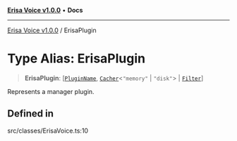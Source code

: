 [**Erisa Voice v1.0.0**](../README.md) • **Docs**

***

[Erisa Voice v1.0.0](../globals.md) / ErisaPlugin

# Type Alias: ErisaPlugin

> **ErisaPlugin**: [[`PluginName`](../enumerations/PluginName.md), [`Cacher`](../classes/Cacher.md)\<`"memory"` \| `"disk"`\> \| [`Filter`](../classes/Filter.md)]

Represents a manager plugin.

## Defined in

src/classes/ErisaVoice.ts:10
